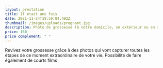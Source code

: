 ```yaml
---
layout: prestation
title: Il était une fois
date: 2021-11-24T19:59:04.402Z
thumbnail: /images/uploads/pregnant.jpg
description: Photo de grossesse (à votre domicile, en extérieur ou en studio)
price: 160
price complement: " "
---
```

Revivez votre grossesse grâce à des photos qui vont capturer toutes les étapes de ce moment extraordinaire de votre vie. Possibilité de faire également de courts films